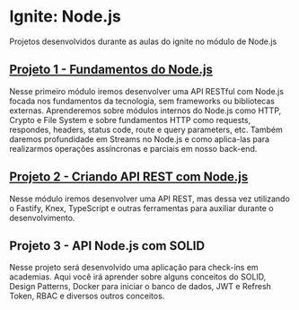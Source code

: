 # Ignite: Node.js

Projetos desenvolvidos durante as aulas do ignite no módulo de Node.js

## [Projeto 1 - Fundamentos do Node.js](https://github.com/rosids/nodejs-ignite/tree/main/01-fundamentos-nodejs)

Nesse primeiro módulo iremos desenvolver uma API RESTful com Node.js focada nos fundamentos da tecnologia, sem frameworks ou bibliotecas externas. Aprenderemos sobre módulos internos do Node.js como HTTP, Crypto e File System e sobre fundamentos HTTP como requests, respondes, headers, status code, route e query parameters, etc. Também daremos profundidade em Streams no Node.js e como aplica-las para realizarmos operações assíncronas e parciais em nosso back-end.

## [Projeto 2 - Criando API REST com Node.js](https://github.com/rosids/nodejs-ignite/tree/main/02-api-rest-nodejs)

Nesse módulo iremos desenvolver uma API REST, mas dessa vez utilizando o Fastify, Knex, TypeScript e outras ferramentas para auxiliar durante o desenvolvimento.

## Projeto 3 - API Node.js com SOLID

Nesse projeto será desenvolvido uma aplicação para check-ins em academias. Aqui você irá aprender sobre alguns conceitos do SOLID, Design Patterns, Docker para iniciar o banco de dados, JWT e Refresh Token, RBAC e diversos outros conceitos.
